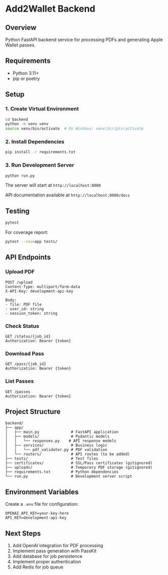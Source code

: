 # Add2Wallet Backend

## Overview
Python FastAPI backend service for processing PDFs and generating Apple Wallet passes.

## Requirements
- Python 3.11+
- pip or poetry

## Setup

### 1. Create Virtual Environment
```bash
cd backend
python -m venv venv
source venv/bin/activate  # On Windows: venv\Scripts\activate
```

### 2. Install Dependencies
```bash
pip install -r requirements.txt
```

### 3. Run Development Server
```bash
python run.py
```

The server will start at `http://localhost:8000`

API documentation available at `http://localhost:8000/docs`

## Testing
```bash
pytest
```

For coverage report:
```bash
pytest --cov=app tests/
```

## API Endpoints

### Upload PDF
```
POST /upload
Content-Type: multipart/form-data
X-API-Key: development-api-key

Body:
- file: PDF file
- user_id: string
- session_token: string
```

### Check Status
```
GET /status/{job_id}
Authorization: Bearer {token}
```

### Download Pass
```
GET /pass/{job_id}
Authorization: Bearer {token}
```

### List Passes
```
GET /passes
Authorization: Bearer {token}
```

## Project Structure
```
backend/
├── app/
│   ├── main.py              # FastAPI application
│   ├── models/              # Pydantic models
│   │   └── responses.py    # API response models
│   ├── services/            # Business logic
│   │   └── pdf_validator.py # PDF validation
│   └── routers/             # API routes (to be added)
├── tests/                   # Test files
├── certificates/            # SSL/Pass certificates (gitignored)
├── uploads/                 # Temporary PDF storage (gitignored)
├── requirements.txt         # Python dependencies
└── run.py                   # Development server script
```

## Environment Variables
Create a `.env` file for configuration:
```
OPENAI_API_KEY=your-key-here
API_KEY=development-api-key
```

## Next Steps
1. Add OpenAI integration for PDF processing
2. Implement pass generation with PassKit
3. Add database for job persistence
4. Implement proper authentication
5. Add Redis for job queue